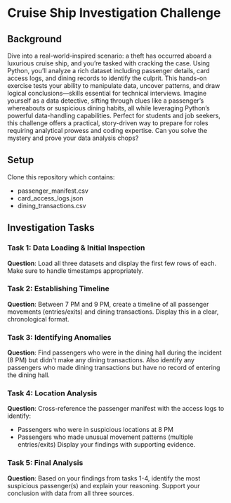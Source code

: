 # Cruise Ship Investigation Challenge

## Background
Dive into a real-world-inspired scenario: a theft has occurred aboard a luxurious cruise ship, and you’re tasked with cracking the case. Using Python, you’ll analyze a rich dataset including passenger details, card access logs, and dining records to identify the culprit. This hands-on exercise tests your ability to manipulate data, uncover patterns, and draw logical conclusions—skills essential for technical interviews. Imagine yourself as a data detective, sifting through clues like a passenger’s whereabouts or suspicious dining habits, all while leveraging Python’s powerful data-handling capabilities. Perfect for students and job seekers, this challenge offers a practical, story-driven way to prepare for roles requiring analytical prowess and coding expertise. Can you solve the mystery and prove your data analysis chops?

## Setup
Clone this repository which contains:
- passenger_manifest.csv
- card_access_logs.json
- dining_transactions.csv

## Investigation Tasks

### Task 1: Data Loading & Initial Inspection
**Question**: Load all three datasets and display the first few rows of each. Make sure to handle timestamps appropriately.


### Task 2: Establishing Timeline
**Question**: Between 7 PM and 9 PM, create a timeline of all passenger movements (entries/exits) and dining transactions. Display this in a clear, chronological format.


### Task 3: Identifying Anomalies
**Question**: Find passengers who were in the dining hall during the incident (8 PM) but didn't make any dining transactions. Also identify any passengers who made dining transactions but have no record of entering the dining hall.


### Task 4: Location Analysis
**Question**: Cross-reference the passenger manifest with the access logs to identify:
- Passengers who were in suspicious locations at 8 PM
- Passengers who made unusual movement patterns (multiple entries/exits)
Display your findings with supporting evidence.


### Task 5: Final Analysis
**Question**: Based on your findings from tasks 1-4, identify the most suspicious passenger(s) and explain your reasoning. Support your conclusion with data from all three sources.
